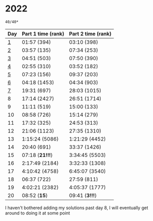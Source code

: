 # 2022

`40/40*`

| Day                     | Part 1 time (rank) | Part 2 time (rank) |
|-------------------------|--------------------|--------------------|
| [1](solutions/day01.py) | 01:57 (394)        | 03:10 (398)        |
| [2](solutions/day02.py) | 03:57 (135)        | 07:34 (253)        |
| [3](solutions/day03.py) | 04:51 (503)        | 07:50 (390)        |
| [4](solutions/day04.py) | 02:55 (310)        | 03:52 (182)        |
| [5](solutions/day05.py) | 07:23 (156)        | 09:37 (203)        |
| [6](solutions/day06.py) | 04:18 (1453)       | 04:34 (903)        |
| [7](solutions/day07.py) | 19:31 (697)        | 28:03 (1015)       |
| 8                       | 17:14 (2427)       | 26:51 (1714)       |
| 9                       | 11:11 (519)        | 15:00 (133)        |
| 10                      | 08:58 (726)        | 15:14 (279)        |
| 11                      | 17:32 (325)        | 24:53 (313)        |
| 12                      | 21:06 (1123)       | 27:35 (1310)       |
| 13                      | 1:15:24 (5086)     | 1:21:29 (4452)     |
| 14                      | 20:40 (691)        | 33:37 (1426)       |
| 15                      | 07:18 (**21!!!**)  | 3:34:45 (5503)     |
| 16                      | 2:17:49 (2184)     | 3:32:33 (1308)     |
| 17                      | 4:10:42 (4758)     | 6:45:07 (3540)     |
| 18                      | 06:37 (722)        | 27:59 (811)        |
| 19                      | 4:02:21 (2382)     | 4:05:37 (1777)     |
| 20                      | 08:52 (**15**)     | 09:41 (**3!!!**)   |

I haven't bothered adding my solutions past day 8, I will eventually get around to doing it at some point
